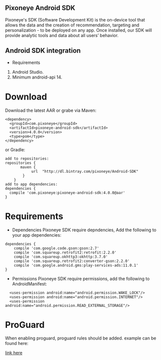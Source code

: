 ## Pixoneye Android SDK
Pixoneye's SDK (Software Development Kit) is the on-device tool that allows the data and the creation of recommendation, targeting and personalization - to be deployed on any app. Once installed, our SDK will provide analytic tools and data about all users’ behavior.

## Android SDK integration 
*  Requirements
  1. Android Studio.
  2. Minimum android-api 14.
 
# Download
Download the latest AAR or grabe via Maven:
```
<dependency>
  <groupId>com.pixoneye</groupId>
  <artifactId>pixoneye-android-sdk</artifactId>
  <version>4.0.0</version>
  <type>pom</type>
</dependency>
```
or Gradle:
```
add to repositories:
repositories {
       maven {
            url  "http://dl.bintray.com/pixoneye/Android-SDK"
        }
    }
add to app dependencies:
dependencies {
  compile 'com.pixoneye:pixoneye-android-sdk:4.0.0@aar'
}
```
# Requirements
* Dependencies 
Pixoneye SDK require depndencies, Add the following to your app dependencies:
```
dependencies {
    compile 'com.google.code.gson:gson:2.7'
    compile 'com.squareup.retrofit2:retrofit:2.2.0'
    compile 'com.squareup.okhttp3:okhttp:3.7.0'
    compile 'com.squareup.retrofit2:converter-gson:2.2.0'
    compile 'com.google.android.gms:play-services-ads:11.0.1'
}
```

* Permissions
Pixoneye SDK require permissions, add the following to AndroidManifest:
```
  <uses-permission android:name="android.permission.WAKE_LOCK"/>
  <uses-permission android:name="android.permission.INTERNET"/>
  <uses-permission android:name="android.permission.READ_EXTERNAL_STORAGE"/>
```
# ProGuard
When enabling proguard, proguard rules should be added. example can be found here:

[link here](https://s3-eu-west-1.amazonaws.com/pixoneyesdk/release/proguard-rules.pro)

